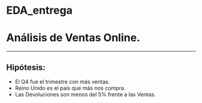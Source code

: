 # EDA_entrega
Análisis de Ventas Online.
========================================================

*****

## Hipótesis:
- El Q4 fue el trimestre con más ventas.
- Reino Unido es el país que más nos compra.
- Las Devoluciones son menos del 5% frente a las Ventas.
